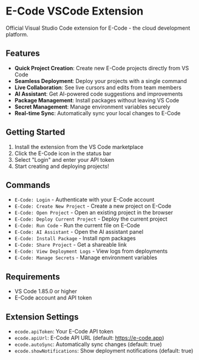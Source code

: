 # E-Code VSCode Extension

Official Visual Studio Code extension for E-Code - the cloud development platform.

## Features

- **Quick Project Creation**: Create new E-Code projects directly from VS Code
- **Seamless Deployment**: Deploy your projects with a single command
- **Live Collaboration**: See live cursors and edits from team members
- **AI Assistant**: Get AI-powered code suggestions and improvements
- **Package Management**: Install packages without leaving VS Code
- **Secret Management**: Manage environment variables securely
- **Real-time Sync**: Automatically sync your local changes to E-Code

## Getting Started

1. Install the extension from the VS Code marketplace
2. Click the E-Code icon in the status bar
3. Select "Login" and enter your API token
4. Start creating and deploying projects!

## Commands

- `E-Code: Login` - Authenticate with your E-Code account
- `E-Code: Create New Project` - Create a new project on E-Code
- `E-Code: Open Project` - Open an existing project in the browser
- `E-Code: Deploy Current Project` - Deploy the current project
- `E-Code: Run Code` - Run the current file on E-Code
- `E-Code: AI Assistant` - Open the AI assistant panel
- `E-Code: Install Package` - Install npm packages
- `E-Code: Share Project` - Get a shareable link
- `E-Code: View Deployment Logs` - View logs from deployments
- `E-Code: Manage Secrets` - Manage environment variables

## Requirements

- VS Code 1.85.0 or higher
- E-Code account and API token

## Extension Settings

- `ecode.apiToken`: Your E-Code API token
- `ecode.apiUrl`: E-Code API URL (default: https://e-code.app)
- `ecode.autoSync`: Automatically sync changes (default: true)
- `ecode.showNotifications`: Show deployment notifications (default: true)